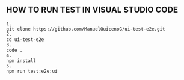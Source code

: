 ## HOW TO RUN TEST IN VISUAL STUDIO CODE
```
1.
git clone https://github.com/ManuelQuicenoG/ui-test-e2e.git
2.
cd ui-test-e2e
3.
code .
4.
npm install
5.
npm run test:e2e:ui
```
